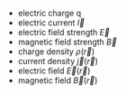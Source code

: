 - electric charge q
- electric current $\vec I$
- electric field strength $\vec E$ 
- magnetic field strength $\vec B$
- charge density $\rho (\vec r)$
- current density $\vec j (\vec r)$ 
- electric field $\vec E (\vec r)$ 
- magnetic field $\vec B (\vec r)$ 